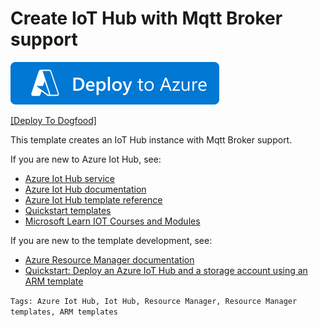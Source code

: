# Create IoT Hub with Mqtt Broker support

[![Deploy To Azure](https://raw.githubusercontent.com/Azure/azure-quickstart-templates/master/1-CONTRIBUTION-GUIDE/images/deploytoazure.svg?sanitize=true)](https://portal.azure.com/#create/Microsoft.Template/uri/https%3A%2F%2Fraw.githubusercontent.com%2FIoTHubMQTTBrokerPreviewSamples%2Fmaster%2Ftemplates%2Fiothub-mqtt-broker%2Fazuredeploy.json)

[[Deploy To Dogfood]](https://df.onecloud.azure-test.net/#create/Microsoft.Template/uri/https%3A%2F%2Fraw.githubusercontent.com%2FIoTHubMQTTBrokerPreviewSamples%2Fmaster%2Ftemplates%2Fiothub-mqtt-broker%2Fazuredeploy.json)

This template creates an IoT Hub instance with Mqtt Broker support.

If you are new to Azure Iot Hub, see:

- [Azure Iot Hub service](https://azure.microsoft.com/services/iot-hub/)
- [Azure Iot Hub documentation](https://docs.microsoft.com/azure/iot-hub/)
- [Azure Iot Hub template reference](https://docs.microsoft.com/azure/templates/microsoft.devices/iothub-allversions)
- [Quickstart templates](https://azure.microsoft.com/resources/templates/?resourceType=Microsoft.Devices&pageNumber=1&sort=Popular)
- [Microsoft Learn IOT Courses and Modules](https://docs.microsoft.com/learn/browse/?products=azure-iot-central%2Cazure-iot-hub )

If you are new to the template development, see:

- [Azure Resource Manager documentation](https://docs.microsoft.com/azure/azure-resource-manager/)
- [Quickstart: Deploy an Azure IoT Hub and a storage account using an ARM template](https://docs.microsoft.com/azure/iot-hub/horizontal-arm-route-messages)

`Tags: Azure Iot Hub, Iot Hub, Resource Manager, Resource Manager templates, ARM templates`
